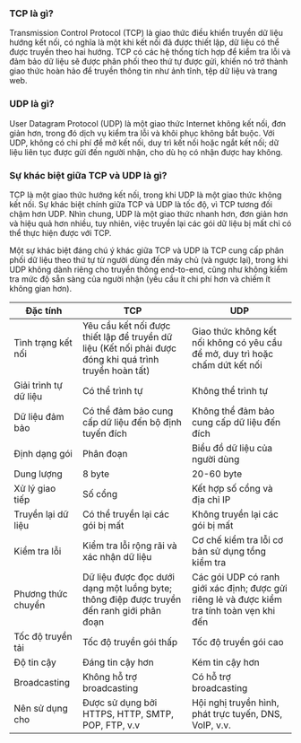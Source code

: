 ### TCP là gì?
Transmission Control Protocol (TCP) là giao thức điều khiển truyền dữ liệu hướng kết nối, có nghĩa là một khi kết nối đã được thiết lập, dữ liệu có thể được truyền theo hai hướng. TCP có các hệ thống tích hợp để kiểm tra lỗi và đảm bảo dữ liệu sẽ được phân phối theo thứ tự được gửi, khiến nó trở thành giao thức hoàn hảo để truyền thông tin như ảnh tĩnh, tệp dữ liệu và trang web.
  
### UDP là gì?
User Datagram Protocol (UDP) là một giao thức Internet không kết nối, đơn giản hơn, trong đó dịch vụ kiểm tra lỗi và khôi phục không bắt buộc. Với UDP, không có chi phí để mở kết nối, duy trì kết nối hoặc ngắt kết nối; dữ liệu liên tục được gửi đến người nhận, cho dù họ có nhận được hay không. 

### Sự khác biệt giữa TCP và UDP là gì?

TCP là một giao thức hướng kết nối, trong khi UDP là một giao thức không kết nối. Sự khác biệt chính giữa TCP và UDP là tốc độ, vì TCP tương đối chậm hơn UDP. Nhìn chung, UDP là một giao thức nhanh hơn, đơn giản hơn và hiệu quả hơn nhiều, tuy nhiên, việc truyền lại các gói dữ liệu bị mất chỉ có thể thực hiện được với TCP. 

Một sự khác biệt đáng chú ý khác giữa TCP và UDP là TCP cung cấp phân phối dữ liệu theo thứ tự từ người dùng đến máy chủ (và ngược lại), trong khi UDP không dành riêng cho truyền thông end-to-end, cũng như không kiểm tra mức độ sẵn sàng của người nhận (yêu cầu ít chi phí hơn và chiếm ít không gian hơn). 

| Đặc tính | TCP | UDP |
|----------|-----|-----|
| Tình trạng kết nối| Yêu cầu kết nối được thiết lập để truyền dữ liệu (Kết nối phải được đóng khi quá trình truyền hoàn tất) | Giao thức không kết nối không có yêu cầu để mở, duy trì hoặc chấm dứt kết nối |
| Giải trình tự dữ liệu | Có thể trình tự | Không thể trình tự |
| Dữ liệu đảm bảo | Có thể đảm bảo cung cấp dữ liệu đến bộ định tuyến đích | Không thể đảm bảo cung cấp dữ liệu đến đích |
| Định dạng gói | Phân đoạn | Biểu đồ dữ liệu của người dùng | 
| Dung lượng | 8 byte | 20-60 byte |
| Xử lý giao tiếp | Số cổng | Kết hợp số cổng và địa chỉ IP |
| Truyền lại dữ liệu | Có thể truyền lại các gói bị mất | Không truyền lại các gói bị mất |
| Kiểm tra lỗi | Kiểm tra lỗi rộng rãi và xác nhận dữ liệu | Cơ chế kiểm tra lỗi cơ bản sử dụng tổng kiểm tra |
| Phương thức chuyển | Dữ liệu được đọc dưới dạng một luồng byte; thông điệp được truyền đến ranh giới phân đoạn | Các gói UDP có ranh giới xác định; được gửi riêng lẻ và được kiểm tra tính toàn vẹn khi đến |
| Tốc độ truyền tải | Tốc độ truyền gói thấp | Tốc độ truyền gói cao |
| Độ tin cậy | Đáng tin cậy hơn | Kém tin cậy hơn |
| Broadcasting | Không hỗ trợ broadcasting | Có hỗ trợ broadcasting |
| Nên sử dụng cho | Được sử dụng bởi HTTPS, HTTP, SMTP, POP, FTP, v.v | Hội nghị truyền hình, phát trực tuyến, DNS, VoIP, v.v. | 
